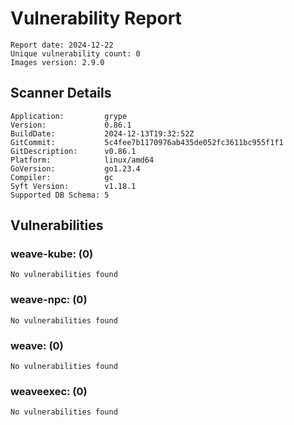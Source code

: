 # Vulnerability Report

```
Report date: 2024-12-22
Unique vulnerability count: 0
Images version: 2.9.0
```

## Scanner Details

```
Application:         grype
Version:             0.86.1
BuildDate:           2024-12-13T19:32:52Z
GitCommit:           5c4fee7b1170976ab435de052fc3611bc955f1f1
GitDescription:      v0.86.1
Platform:            linux/amd64
GoVersion:           go1.23.4
Compiler:            gc
Syft Version:        v1.18.1
Supported DB Schema: 5
```

## Vulnerabilities

### weave-kube: (0) 

```
No vulnerabilities found
```

### weave-npc: (0) 

```
No vulnerabilities found
```

### weave: (0) 

```
No vulnerabilities found
```

### weaveexec: (0) 

```
No vulnerabilities found
```

